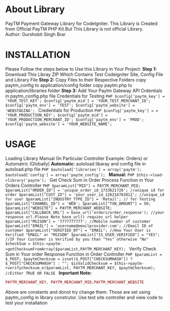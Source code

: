 # About Library
PayTM Payment Gateway Library for CodeIgniter. This Library is Created from Official PayTM PHP Kit.But This Library is not official Library.  
Author: Gurshobit Singh Brar
# INSTALLATION
Please Follow the steps below to Use this Library in Your Project:
**Step 1:** Download This Libray ZIP Which Contains Test Codeigniter Site, Config File and Library File
**Step 2:** Copy Files to their Respective Folders
        copy paytm_config to application/config folder
        copy paytm.php to application/libraries folder
**Step 3:** Add Your Paytm Gateway API Crdentials in paytm_config.php file
        Credentials for Testing
        ```PHP
        $config['paytm_key'] = 'YOUR_TEST_KEY';
        $config['paytm_mid'] = 'YOUR_TEST_MERCHANT_ID';
        $config['paytm_env'] = 'TEST';
        $config['paytm_website'] = 'WEBSTAGING';
        ```
        Credentials for Production
        ```PHP
        $config['paytm_key'] = = 'YOUR_PRODUCTION_KEY';
        $config['paytm_mid'] = 'YOUR_PRODUCTION_MERCHANT_ID';
        $config['paytm_env'] = 'PROD';
        $config['paytm_website'] = 'YOUR_WEBSITE_NAME';
        ```
# USAGE
Loading Library Manual (In Particular Controller Example: Orders) or Automatric (Globally)
**Automatic:**
          autoload libaray and config file in autoload.php file
          ```PHP
          $autoload['libraries'] = array('paytm');
          $autoload['config'] = array('paytm_config');
          ```
**Manual:**
          ```PHP
          $this->load->library('paytm');
          ```
Get Check Sum in Order Process Function in Your Orders Controller
          ```PHP
          $paramList["MID"] = PAYTM_MERCHANT_MID;
          $paramList["ORDER_ID"] = 'unique_order_id_1733621726'; //unique id for order
          $paramList["CUST_ID"] = 'your_user_id_126216783812'; //unique_id for user
          $paramList["INDUSTRY_TYPE_ID"] = 'Retail'; // for Testing
          $paramList["CHANNEL_ID"] = 'WEB';
          $paramList["TXN_AMOUNT"] = 50;
          $paramList["WEBSITE"] = PAYTM_MERCHANT_WEBSITE;
          $paramList["CALLBACK_URL"] = base_url('orders/order_response'); //your response url.Please Note base_url() requies url helper 
          $paramList["MSISDN"] = '7777777777'; //Mobile number of customer
          $paramList["EMAIL"] = 'username@emailprovider.com'; //Email ID of customer
          $paramList["VERIFIED_BY"] = "EMAIL"; //How Your User is Verified "EMAIL" or "MSISDN"
          $paramList["IS_USER_VERIFIED"] = "YES"; //IF Your Customer is Verified by you than "Yes" otherwise "No"
          $checkSum = $this->paytm->getChecksumFromArray($paramList,PAYTM_MERCHANT_KEY);
          ```
Verify Check Sum in Your order Response Function in Order Controller
          ```PHP
          $paramList = $_POST;
          $paytmChecksum = isset($_POST["CHECKSUMHASH"]) ? $_POST["CHECKSUMHASH"] : "";
          $isValidChecksum = $this->paytm->verifychecksum_e($paramList, PAYTM_MERCHANT_KEY, $paytmChecksum); //Either TRUE OR FALSE
          ```
**Inportant Note:**
```PHP
PAYTM_MERCHANT_KEY, PAYTM_MERCHANT_MID,PAYTM_MERCHANT_WEBSITE
```
Above are constants and donot try change them. Those are set using paytm_config in library construtor.
Use test site controller and view code to test your installation
